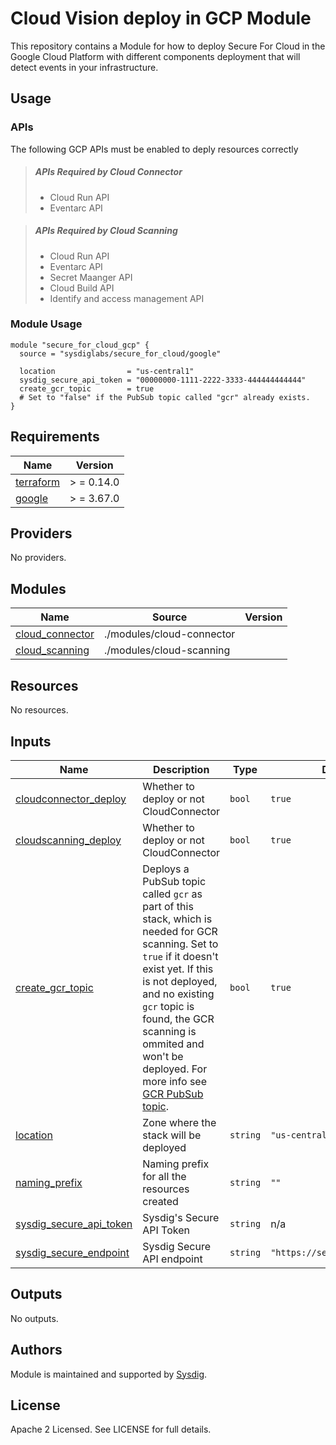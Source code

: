 # Cloud Vision deploy in GCP Module

This repository contains a Module for how to deploy Secure For Cloud in the Google Cloud Platform with different
components deployment that will detect events in your infrastructure.

## Usage

### APIs

The following GCP APIs must be enabled to deply resources correctly

> ##### APIs Required by Cloud Connector
>* Cloud Run API
>* Eventarc API

> ##### APIs Required by Cloud Scanning
>* Cloud Run API
>* Eventarc API
>* Secret Maanger API
>* Cloud Build API
>* Identify and access management API

### Module Usage

```hcl
module "secure_for_cloud_gcp" {
  source = "sysdiglabs/secure_for_cloud/google"

  location                = "us-central1"
  sysdig_secure_api_token = "00000000-1111-2222-3333-444444444444"
  create_gcr_topic        = true
  # Set to "false" if the PubSub topic called "gcr" already exists.
}
```

<!-- BEGINNING OF PRE-COMMIT-TERRAFORM DOCS HOOK -->

## Requirements

| Name | Version |
|------|---------|
| <a name="requirement_terraform"></a> [terraform](#requirement\_terraform) | > = 0.14.0 |
| <a name="requirement_google"></a> [google](#requirement\_google) | > = 3.67.0 |

## Providers

No providers.

## Modules

| Name | Source | Version |
|------|--------|---------|
| <a name="module_cloud_connector"></a> [cloud\_connector](#module\_cloud\_connector) | ./modules/cloud-connector |  |
| <a name="module_cloud_scanning"></a> [cloud\_scanning](#module\_cloud\_scanning) | ./modules/cloud-scanning |  |

## Resources

No resources.

## Inputs

| Name | Description | Type | Default | Required |
|------|-------------|------|---------|:--------:|
| <a name="input_cloudconnector_deploy"></a> [cloudconnector\_deploy](#input\_cloudconnector\_deploy) | Whether to deploy or not CloudConnector | `bool` | `true` | no |
| <a name="input_cloudscanning_deploy"></a> [cloudscanning\_deploy](#input\_cloudscanning\_deploy) | Whether to deploy or not CloudConnector | `bool` | `true` | no |
| <a name="input_create_gcr_topic"></a> [create\_gcr\_topic](#input\_create\_gcr\_topic) | Deploys a PubSub topic called `gcr` as part of this stack, which is needed for GCR scanning. Set to `true` if it doesn't exist yet. If this is not deployed, and no existing `gcr` topic is found, the GCR scanning is ommited and won't be deployed. For more info see [GCR PubSub topic](https://cloud.google.com/container-registry/docs/configuring-notifications#create_a_topic). | `bool` | `true` | no |
| <a name="input_location"></a> [location](#input\_location) | Zone where the stack will be deployed | `string` | `"us-central1"` | no |
| <a name="input_naming_prefix"></a> [naming\_prefix](#input\_naming\_prefix) | Naming prefix for all the resources created | `string` | `""` | no |
| <a name="input_sysdig_secure_api_token"></a> [sysdig\_secure\_api\_token](#input\_sysdig\_secure\_api\_token) | Sysdig's Secure API Token | `string` | n/a | yes |
| <a name="input_sysdig_secure_endpoint"></a> [sysdig\_secure\_endpoint](#input\_sysdig\_secure\_endpoint) | Sysdig Secure API endpoint | `string` | `"https://secure.sysdig.com"` | no |

## Outputs

No outputs.
<!-- END OF PRE-COMMIT-TERRAFORM DOCS HOOK -->

## Authors

Module is maintained and supported by [Sysdig](https://github.com/sysdiglabs/terraform-google-cloudvision).

## License

Apache 2 Licensed. See LICENSE for full details.
